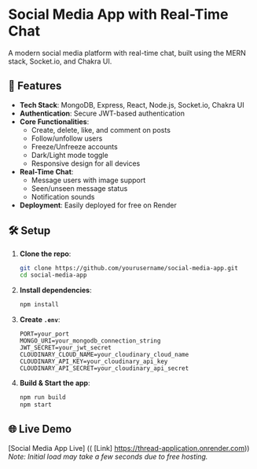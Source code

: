 # Social Media App with Real-Time Chat

A modern social media platform with real-time chat, built using the MERN stack, Socket.io, and Chakra UI.

## 🚀 Features

- **Tech Stack**: MongoDB, Express, React, Node.js, Socket.io, Chakra UI
- **Authentication**: Secure JWT-based authentication
- **Core Functionalities**:
  - Create, delete, like, and comment on posts
  - Follow/unfollow users
  - Freeze/Unfreeze accounts
  - Dark/Light mode toggle
  - Responsive design for all devices
- **Real-Time Chat**:
  - Message users with image support
  - Seen/unseen message status
  - Notification sounds
- **Deployment**: Easily deployed for free on Render

## 🛠️ Setup

1. **Clone the repo**:
   ```bash
   git clone https://github.com/yourusername/social-media-app.git
   cd social-media-app
   ```

2. **Install dependencies**:
   ```bash
   npm install
   ```

3. **Create `.env`**:
   ```env
   PORT=your_port
   MONGO_URI=your_mongodb_connection_string
   JWT_SECRET=your_jwt_secret
   CLOUDINARY_CLOUD_NAME=your_cloudinary_cloud_name
   CLOUDINARY_API_KEY=your_cloudinary_api_key
   CLOUDINARY_API_SECRET=your_cloudinary_api_secret
   ```

4. **Build & Start the app**:
   ```bash
   npm run build
   npm start
   ```

## 🌐 Live Demo

[Social Media App Live] (( [Link] https://thread-application.onrender.com))  
*Note: Initial load may take a few seconds due to free hosting.*
